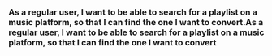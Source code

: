 ### As a regular user, I want to be able to search for a playlist on a music platform, so that I can find the one I want to convert.As a regular user, I want to be able to search for a playlist on a music platform, so that I can find the one I want to convert
